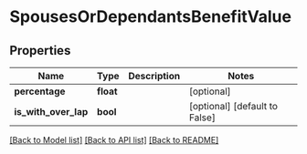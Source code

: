 # SpousesOrDependantsBenefitValue

## Properties
Name | Type | Description | Notes
------------ | ------------- | ------------- | -------------
**percentage** | **float** |  | [optional] 
**is_with_over_lap** | **bool** |  | [optional] [default to False]

[[Back to Model list]](../README.md#documentation-for-models) [[Back to API list]](../README.md#documentation-for-api-endpoints) [[Back to README]](../README.md)

